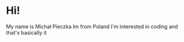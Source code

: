 # Hi!
My name is Michał Pieczka
Im from Poland
I'm interested in coding and that's basically it

<!---
michalpieczka/michalpieczka is a ✨ special ✨ repository because its `README.md` (this file) appears on your GitHub profile.
You can click the Preview link to take a look at your changes.
--->
